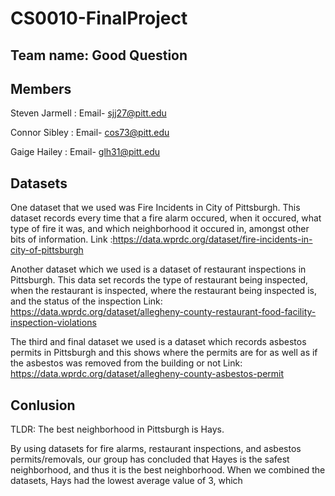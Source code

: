 # CS0010-FinalProject

## Team name: Good Question

## Members

Steven Jarmell : Email- sjj27@pitt.edu

Connor Sibley : Email- cos73@pitt.edu

Gaige Hailey : Email- glh31@pitt.edu

## Datasets

One dataset that we used was Fire Incidents in City of Pittsburgh. This
dataset records every time that a fire alarm occured, when it occured,
what type of fire it was, and which neighborhood it occured in, amongst
other bits of information.
Link :https://data.wprdc.org/dataset/fire-incidents-in-city-of-pittsburgh

Another dataset which we used is a dataset of restaurant inspections in 
Pittsburgh. This data set records the type of restaurant being inspected,
when the restaurant is inspected, where the restaurant being inspected is,
and the status of the inspection
Link: https://data.wprdc.org/dataset/allegheny-county-restaurant-food-facility-inspection-violations

The third and final dataset we used is a dataset which records asbestos 
permits in Pittsburgh and this shows where the permits are for as well as
if the asbestos was removed from the building or not
Link: https://data.wprdc.org/dataset/allegheny-county-asbestos-permit

## Conlusion 

TLDR: The best neighborhood in Pittsburgh is Hays. 

By using datasets for fire alarms, restaurant inspections, and asbestos permits/removals, our group has concluded
that Hayes is the safest neighborhood, and thus it is the best neighborhood. When we combined the datasets, Hays
had the lowest average value of 3, which 